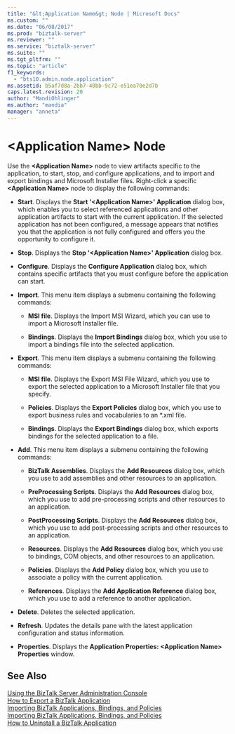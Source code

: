 ```yaml
---
title: "&lt;Application Name&gt; Node | Microsoft Docs"
ms.custom: ""
ms.date: "06/08/2017"
ms.prod: "biztalk-server"
ms.reviewer: ""
ms.service: "biztalk-server"
ms.suite: ""
ms.tgt_pltfrm: ""
ms.topic: "article"
f1_keywords: 
  - "bts10.admin.node.application"
ms.assetid: b5af7d8a-2bb7-40bb-9c72-e51ea70e2d7b
caps.latest.revision: 20
author: "MandiOhlinger"
ms.author: "mandia"
manager: "anneta"
---
```

# &lt;Application Name&gt; Node
Use the **\<Application Name>** node to view artifacts specific to the application, to start, stop, and configure applications, and to import and export bindings and Microsoft Installer files. Right-click a specific **\<Application Name>** node to display the following commands:  
  
-   **Start**. Displays the **Start '\<Application Name>' Application** dialog box, which enables you to select referenced applications and other application artifacts to start with the current application. If the selected application has not been configured, a message appears that notifies you that the application is not fully configured and offers you the opportunity to configure it.  
  
-   **Stop**. Displays the **Stop '\<Application Name>' Application** dialog box.  
  
-   **Configure**. Displays the **Configure Application** dialog box, which contains specific artifacts that you must configure before the application can start.  
  
-   **Import**. This menu item displays a submenu containing the following commands:  
  
    -   **MSI file**. Displays the Import MSI Wizard, which you can use to import a Microsoft Installer file.  
  
    -   **Bindings**. Displays the **Import Bindings** dialog box, which you use to import a bindings file into the selected application.  
  
-   **Export**. This menu item displays a submenu containing the following commands:  
  
    -   **MSI file**. Displays the Export MSI File Wizard, which you use to export the selected application to a Microsoft Installer file that you specify.  
  
    -   **Policies**. Displays the **Export Policies** dialog box, which you use to export business rules and vocabularies to an *.xml file.  
  
    -   **Bindings**. Displays the **Export Bindings** dialog box, which exports bindings for the selected application to a file.  
  
-   **Add**. This menu item displays a submenu containing the following commands:  
  
    -   **BizTalk Assemblies**. Displays the **Add Resources** dialog box, which you use to add assemblies and other resources to an application.  
  
    -   **PreProcessing Scripts**. Displays the **Add Resources** dialog box, which you use to add pre-processing scripts and other resources to an application.  
  
    -   **PostProcessing Scripts**. Displays the **Add Resources** dialog box, which you use to add post-processing scripts and other resources to an application.  
  
    -   **Resources**. Displays the **Add Resources** dialog box, which you use to bindings, COM objects, and other resources to an application.  
  
    -   **Policies**. Displays the **Add Policy** dialog box, which you use to associate a policy with the current application.  
  
    -   **References**. Displays the **Add Application Reference** dialog box, which you use to add a reference to another application.  
  
-   **Delete**. Deletes the selected application.  
  
-   **Refresh**. Updates the details pane with the latest application configuration and status information.  
  
-   **Properties**. Displays the **Application Properties: \<Application Name> Properties** window.  
  
## See Also  
 [Using the BizTalk Server Administration Console](../core/using-the-biztalk-server-administration-console.md)   
 [How to Export a BizTalk Application](../core/how-to-export-a-biztalk-application.md)   
 [Importing BizTalk Applications, Bindings, and Policies](../core/importing-biztalk-applications-bindings-and-policies.md)   
 [Importing BizTalk Applications, Bindings, and Policies](../core/importing-biztalk-applications-bindings-and-policies.md)   
 [How to Uninstall a BizTalk Application](../core/how-to-uninstall-a-biztalk-application.md)